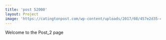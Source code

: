 ```yaml
---
title: 'post 52000'
layout: Project
image: 'https://catingtonpost.com/wp-content/uploads/2017/08/457e2d35-4fd2-40dd-83da-cde9cadccdef.gif'
---
```



Welcome to the Post_2 page